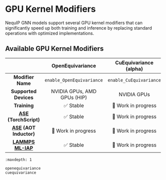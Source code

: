 # GPU Kernel Modifiers

NequIP GNN models support several GPU kernel modifiers that can significantly speed up both training and inference by replacing standard operations with optimized implementations.

## Available GPU Kernel Modifiers

|  | <center>**OpenEquivariance**</center> | <center>**CuEquivariance** (alpha) </center> |
|--|---------------------------------------|-------------------------------------|
| <center>**Modifier Name**</center> | <center>`enable_OpenEquivariance`</center> | <center>`enable_CuEquivariance`</center> |
| <center>**Supported Devices**</center> | <center>NVIDIA GPUs, AMD GPUs (HIP)</center> | <center>NVIDIA GPUs</center> |
| <center>**Training**</center> | <center>✅ Stable</center> | <center>🔨 Work in progress</center> |
| <center>**[ASE](../../integrations/ase.md) (TorchScript)**</center> | <center>✅ Stable</center> | <center>🔨 Work in progress</center> |
| <center>**[ASE](../../integrations/ase.md) (AOT Inductor)**</center> | <center>🔨 Work in progress</center> | <center>🔨 Work in progress</center> |
| <center>**[LAMMPS ML-IAP](../../integrations/lammps/mliap.md)**</center> | <center>✅ Stable</center> | <center>🔨 Work in progress</center> |

```{toctree}
:maxdepth: 1

openequivariance
cuequivariance
```
